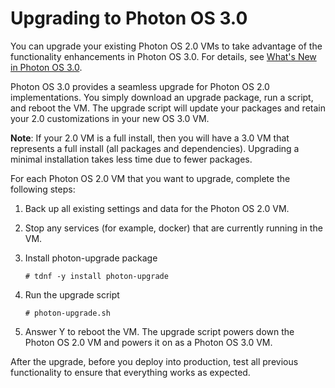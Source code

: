 # Upgrading to Photon OS 3.0

You can upgrade your existing Photon OS 2.0 VMs to take advantage of the functionality enhancements in Photon OS 3.0. For details, see [What's New in Photon OS 3.0](What-is-New-in-Photon-OS-3.0.md).

Photon OS 3.0 provides a seamless upgrade for Photon OS 2.0 implementations. You simply download an upgrade package, run a script, and reboot the VM. The upgrade script will update your packages and retain your 2.0 customizations in your new OS 3.0 VM.

**Note**: If your 2.0 VM is a full install, then you will have a 3.0 VM that represents a full install (all packages and dependencies). Upgrading a minimal installation takes less time due to fewer packages.

For each Photon OS 2.0 VM that you want to upgrade, complete the following steps:

1.	Back up all existing settings and data for the Photon OS 2.0 VM.
2.	Stop any services (for example, docker) that are currently running in the VM.
3.	Install photon-upgrade package
    
    ```
    # tdnf -y install photon-upgrade
    ```

4.	Run the upgrade script
    
    ```
    # photon-upgrade.sh
    ```

5.	Answer Y to reboot the VM. The upgrade script powers down the Photon OS 2.0 VM and powers it on as a Photon OS 3.0 VM.

After the upgrade, before you deploy into production, test all previous functionality to ensure that everything works as expected.


